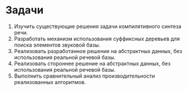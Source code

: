 # Задачи
1. Изучить существующие решения задачи компилятивного синтеза речи.
1. Разработать механизм использования суффиксных деревьев для поиска элементов звуковой базы.
1. Реализовать разработанное решение на абстрактных данных, без использования реальной речевой базы.
1. Реализовать стороннее решение на абстрактных данных, без использования реальной речевой базы.
1. Выполнить сравнительный анализ производительности реализованных алгоритмов.